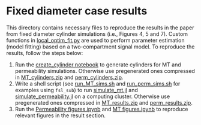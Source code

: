 # Fixed diameter case results
This directory contains necessary files to reproduce the results in the paper from fixed diameter cylinder simulations (i.e., Figures 4, 5 and 7). Custom functions in [local_optim_fit.py](https://github.com/zhiyuzheng1769/MT-and-permeability-effect-on-two-compartment-dMRI-WM-model/blob/main/fixed_diameter/local_optim_fit.py) are used to perform parameter estimation (model fitting) based on a two-compartment signal model. To reproduce the results, follow the steps below:
1. Run the [create_cylinder notebook](https://github.com/zhiyuzheng1769/MT-and-permeability-effect-on-two-compartment-dMRI-WM-model/blob/main/fixed_diameter/create_cylinders.ipynb) to generate cylinders for MT and permeability simulations. Otherwise use pregenerated ones compressed in [MT_cylinders.zip](https://github.com/zhiyuzheng1769/MT-and-permeability-effect-on-two-compartment-dMRI-WM-model/blob/main/fixed_diameter/MT_cyl.zip) and [perm_cylinders.zip](https://github.com/zhiyuzheng1769/MT-and-permeability-effect-on-two-compartment-dMRI-WM-model/blob/main/fixed_diameter/perm_cyl.zip).
2. Write a shell script (see [run_MT_sims.sh](https://github.com/zhiyuzheng1769/MT-and-permeability-effect-on-two-compartment-dMRI-WM-model/blob/main/fixed_diameter/run_mt_sims.sh) and [run_perm_sims.sh](https://github.com/zhiyuzheng1769/MT-and-permeability-effect-on-two-compartment-dMRI-WM-model/blob/main/fixed_diameter/run_perm_sims.sh) for examples using `fsl_sub`) to run [simulate_mt.jl](https://github.com/zhiyuzheng1769/MT-and-permeability-effect-on-two-compartment-dMRI-WM-model/blob/main/fixed_diameter/simulate_mt.jl) and [simulate_permeability.jl](https://github.com/zhiyuzheng1769/MT-and-permeability-effect-on-two-compartment-dMRI-WM-model/blob/main/fixed_diameter/simulate_permeability.jl) on a computing cluster. Otherwise use pregenerated ones compressed in [MT_results.zip](https://github.com/zhiyuzheng1769/MT-and-permeability-effect-on-two-compartment-dMRI-WM-model/blob/main/fixed_diameter/MT_results.zip) and [perm_results.zip](https://github.com/zhiyuzheng1769/MT-and-permeability-effect-on-two-compartment-dMRI-WM-model/blob/main/fixed_diameter/perm_results.zip).
3. Run the [Permeability figures.ipynb](https://github.com/zhiyuzheng1769/MT-and-permeability-effect-on-two-compartment-dMRI-WM-model/blob/main/fixed_diameter/Permeability%20figures.ipynb) and [MT figures.ipynb](https://github.com/zhiyuzheng1769/MT-and-permeability-effect-on-two-compartment-dMRI-WM-model/blob/main/fixed_diameter/MT%20figures.ipynb) to reproduce relevant figures in the result section. 
